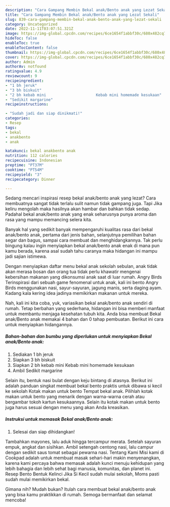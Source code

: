 ```yaml
---
description: "Cara Gampang Membin Bekal anak/Bento anak yang Lezat Sekali"
title: "Cara Gampang Membin Bekal anak/Bento anak yang Lezat Sekali"
slug: 839-cara-gampang-membin-bekal-anak-bento-anak-yang-lezat-sekali
category: Uncategorized
date: 2022-11-11T03:07:51.321Z
image: https://img-global.cpcdn.com/recipes/6ce1654f1abbf30c/680x482cq70/bekal-anakbento-anak-foto-resep-utama.jpg
hideToc: false
enableToc: true
enableTocContent: false
thumbnail: https://img-global.cpcdn.com/recipes/6ce1654f1abbf30c/680x482cq70/bekal-anakbento-anak-foto-resep-utama.jpg
cover: https://img-global.cpcdn.com/recipes/6ce1654f1abbf30c/680x482cq70/bekal-anakbento-anak-foto-resep-utama.jpg
author: Admin
authorAv: notfound
ratingvalue: 4.9
reviewcount: 9
recipeingredient:
- "1 bh jeruk"
- "3 bh biskuit"
- "2 bh kebab mini                      Kebab mini homemade kesukaan"
- "Sedikit margarine"
recipeinstructions:

- "Sudah jadi dan siap dinikmati!"
categories:
- Resep
tags:
- bekal
- anakbento
- anak

katakunci: bekal anakbento anak 
nutrition: 112 calories
recipecuisine: Indonesian
preptime: "PT37M"
cooktime: "PT54M"
recipeyield: "3"
recipecategory: Dinner

---
```



Sedang mencari inspirasi resep bekal anak/bento anak yang lezat? Cara membuatnya sangat tidak terlalu sulit namun tidak gampang juga. Tapi Jika keliru mengolah maka hasilnya akan hambar dan bahkan tidak sedap. Padahal bekal anak/bento anak yang enak seharusnya punya aroma dan rasa yang mampu memancing selera kita.


Banyak hal yang sedikit banyak mempengaruhi kualitas rasa dari bekal anak/bento anak, pertama dari jenis bahan, selanjutnya pemilihan bahan segar dan bagus, sampai cara membuat dan menghidangkannya. Tak perlu bingung kalau ingin menyiapkan bekal anak/bento anak enak di mana pun kamu berada, karena asal sudah tahu caranya maka hidangan ini mampu jadi sajian istimewa.

Dengan menyiapkan daftar menu bekal anak sekolah sebulan, anak tidak akan merasa bosan dan orang tua tidak perlu khawatir mengenai kebersihan makanan yang dikonsumsi anak saat di luar rumah. Angry Birds Terinspirasi dari sebuah game fenomenal untuk anak, kali ini bento Angry Birds menggunakan nasi, sayur-sayuran, jagung manis, serta daging ayam. Kadang kala kering idea jadinya memikirkan makanan untuk mereka.


Nah, kali ini kita coba, yuk, variasikan bekal anak/bento anak sendiri di rumah. Tetap berbahan yang sederhana, hidangan ini bisa memberi manfaat untuk membantu menjaga kesehatan tubuh kita. Anda bisa membuat Bekal anak/Bento anak memakai 4 bahan dan 0 tahap pembuatan. Berikut ini cara untuk menyiapkan hidangannya.

<!--inarticleads1-->

##### Bahan-bahan dan bumbu yang diperlukan untuk menyiapkan Bekal anak/Bento anak:

1. Sediakan 1 bh jeruk
1. Siapkan 3 bh biskuit
1. Siapkan 2 bh kebab mini                      Kebab mini homemade kesukaan
1. Ambil Sedikit margarine


Selain itu, bentuk nasi bulat dengan keju bintang di atasnya. Berikut ini adalah panduan singkat membuat bekal bento praktis untuk dibawa si kecil ke sekolah Kotak makan untuk bento Tempat bekal anak. Pilihlah kotak makan untuk bento yang menarik dengan warna-warna cerah atau bergambar tokoh kartun kesukaannya. Selain itu kotak makan untuk bento juga harus sesuai dengan menu yang akan Anda kreasikan. 

<!--inarticleads2-->

##### Instruksi untuk memasak Bekal anak/Bento anak:


1. Selesai dan siap dihidangkan!

Tambahkan mayones, lalu aduk hingga tercampur merata. Setelah sayuran empuk, angkat dan sisihkan. Ambil setengah centong nasi, lalu campur dengan sedikit saus tomat sebagai pewarna nasi. Tentang Kami Misi kami di Cookpad adalah untuk membuat masak sehari-hari makin menyenangkan, karena kami percaya bahwa memasak adalah kunci menuju kehidupan yang lebih bahagia dan lebih sehat bagi manusia, komunitas, dan planet ini. Resep Bento Bentuk Kelinci Jika Si Kecil sudah mulai sekolah, Moms pasti sudah mulai memikirkan bekal. 

Gimana nih? Mudah bukan? Itulah cara membuat bekal anak/bento anak yang bisa kamu praktikkan di rumah. Semoga bermanfaat dan selamat mencoba!
